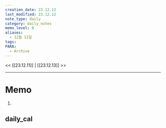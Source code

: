 ```yaml
---
creation_date: 23.12.12
last_modified: 23.12.12
note_type: daily
category: daily_notes
memo_level: 0
aliases:
  - 12월 12일
tags: 
PARA:
  - Archive
---
```


<< [[23.12.11]] | [[23.12.13]] >>

---
# Memo
1.  

## daily_cal
